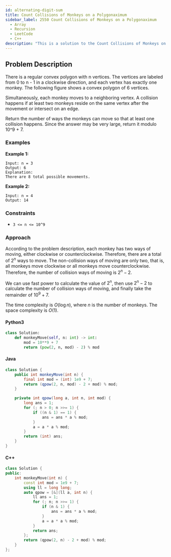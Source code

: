 ```yaml
---
id: alternating-digit-sum
title: Count Collisions of Monkeys on a Polygonaximum
sidebar_label: 2550 Count Collisions of Monkeys on a Polygonaximum
  - Array
  - Recursion
  - LeetCode
  - C++
description: "This is a solution to the Count Collisions of Monkeys on a Polygonaximum problem on LeetCode."
---
```


## Problem Description

There is a regular convex polygon with n vertices. The vertices are labeled from 0 to n - 1 in a clockwise direction, and each vertex has exactly one monkey. The following figure shows a convex polygon of 6 vertices.

Simultaneously, each monkey moves to a neighboring vertex. A collision happens if at least two monkeys reside on the same vertex after the movement or intersect on an edge.

Return the number of ways the monkeys can move so that at least one collision happens. Since the answer may be very large, return it modulo 10^9 + 7.

### Examples

**Example 1:**

```
Input: n = 3
Output: 6
Explanation:
There are 8 total possible movements.

```

**Example 2:**

```
Input: n = 4
Output: 14

```

### Constraints

- `3 <= n <= 10^9`

### Approach

According to the problem description, each monkey has two ways of moving, either clockwise or counterclockwise. Therefore, there are a total of $2^n$ ways to move. The non-collision ways of moving are only two, that is, all monkeys move clockwise or all monkeys move counterclockwise. Therefore, the number of collision ways of moving is $2^n - 2$.

We can use fast power to calculate the value of $2^n$, then use $2^n - 2$ to calculate the number of collision ways of moving, and finally take the remainder of $10^9 + 7$.

The time complexity is $O(\log n)$, where $n$ is the number of monkeys. The space complexity is $O(1)$.

#### Python3

```python
class Solution:
    def monkeyMove(self, n: int) -> int:
        mod = 10**9 + 7
        return (pow(2, n, mod) - 2) % mod
```

#### Java

```java
class Solution {
    public int monkeyMove(int n) {
        final int mod = (int) 1e9 + 7;
        return (qpow(2, n, mod) - 2 + mod) % mod;
    }

    private int qpow(long a, int n, int mod) {
        long ans = 1;
        for (; n > 0; n >>= 1) {
            if ((n & 1) == 1) {
                ans = ans * a % mod;
            }
            a = a * a % mod;
        }
        return (int) ans;
    }
}
```

#### C++

```cpp
class Solution {
public:
    int monkeyMove(int n) {
        const int mod = 1e9 + 7;
        using ll = long long;
        auto qpow = [&](ll a, int n) {
            ll ans = 1;
            for (; n; n >>= 1) {
                if (n & 1) {
                    ans = ans * a % mod;
                }
                a = a * a % mod;
            }
            return ans;
        };
        return (qpow(2, n) - 2 + mod) % mod;
    }
};
```
